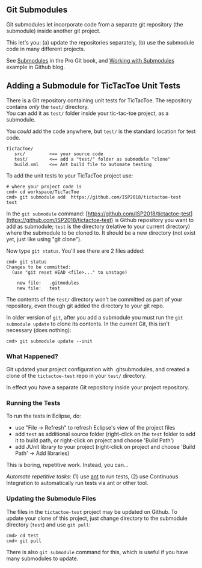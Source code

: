 ## Git Submodules

Git submodules let incorporate code from a separate git repository 
(the submodule) inside another git project.

This let's you: (a) update the repositories separately, (b) use the submodule code in many different projects.

See [Submodules][git-submodules] in the Pro Git book,
and [Working with Submodules][working-with-submodules] example in Github blog.

[git-submodules]: https://git-scm.com/book/en/v2/Git-Tools-Submodules
[working-with-submodules]: https://blog.github.com/2016-02-01-working-with-submodules/

## Adding a Submodule for TicTacToe Unit Tests

There is a Git repository containing unit tests for TicTacToe.  The repository contains *only* the `test/` directory.  
You can add it as `test/` folder inside your tic-tac-toe project,
as a submodule.

You *could* add the code anywhere, but `test/` is the standard location for
test code.

```
TicTacToe/
   src/         <== your source code
   test/        <== add a "test/" folder as submodule "clone"
   build.xml    <== Ant build file to automate testing
```

To add the unit tests to your TicTacToe project use:
```shell
# where your project code is
cmd> cd workspace/TicTacToe
cmd> git submodule add  https://github.com/ISP2018/tictactoe-test  test
```
In the `git submodule` command: 
[https://github.com/ISP2018/tictactoe-test](https://github.com/ISP2018/tictactoe-test) is Github repository you want to add as submodule;
`test` is the directory (relative to your current directory) where the submodule to be cloned to.  It should be a new directory (not exist yet, just like using "git clone").

Now type `git status`.  You'll see there are 2 files added:
```shell
cmd> git status
Changes to be committed:
  (use "git reset HEAD <file>..." to unstage)

	new file:   .gitmodules
	new file:   test
```
The contents of the `test/` directory won't be committed as part of your repository, even though git added the directory to your git repo.

In older version of `git`, after you add a submodule you must run the `git submodule update` to clone its contents. In the current Git, this isn't necessary (does nothing):
```shell
cmd> git submodule update --init
```

### What Happened?

Git updated your project configuration with .gitsubmodules, and created a clone of the `tictactoe-test` repo in your `test/` directory.

In effect you have a separate Git repository inside your project repository.

### Running the Tests

To run the tests in Eclipse, do:

* use "File -> Refresh" to refresh Eclipse's view of the project files
* add `test` as additional source folder (right-click on the `test` folder to add it to build path, or right-click on project and choose 'Build Path')
* add JUnit library to your project (right-click on project and choose 'Build Path' -> Add libraries)

This is boring, repetitive work.  Instead, you can...

*Automate repetitive tasks:* (1) use [ant](https://ant.apache.org) to run tests, (2) use Continuous Integration to automatically run tests via ant or other tool.

### Updating the Submodule Files

The files in the `tictactoe-test` project may be updated on Github.
To update your clone of this project, 
just change directory to the submodule directory (`test`) and use `git pull`:
```shell
cmd> cd test
cmd> git pull
```
There is also `git submodule` command for this, which is useful if you have
many submodules to update.


